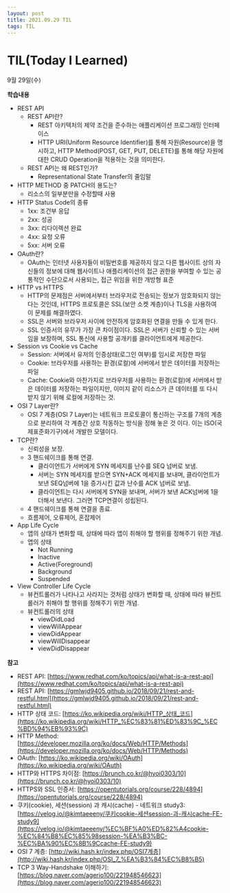 ```yaml
---
layout: post
title: 2021.09.29 TIL
tags: TIL
---
```

# TIL(Today I Learned)

9월 29일(수)

**학습내용**

- REST API
    - REST API란?
        - REST 아키텍처의 제약 조건을 준수하는 애플리케이션 프로그래밍 인터페이스
        - HTTP URI(Uniform Resource Identifier)를 통해 자원(Resource)을 명시하고, HTTP Method(POST, GET, PUT, DELETE)를 통해 해당 자원에 대한 CRUD Operation을 적용하는 것을 의미한다.
    - REST API는 왜 REST인가?
        - Representational State Transfer의 줄임말
- HTTP METHOD 중 PATCH의 용도는?
    - 리소스의 일부분만을 수정할때 사용
- HTTP Status Code의 종류
    - 1xx: 조건부 응답
    - 2xx: 성공
    - 3xx: 리다이렉션 완료
    - 4xx: 요청 오류
    - 5xx: 서버 오류
- OAuth란?
    - OAuth는 인터넷 사용자들이 비밀번호를 제공하지 않고 다른 웹사이트 상의 자신들의 정보에 대해 웹사이트나 애플리케이션의 접근 권한을 부여할 수 있는 공통적인 수단으로서 사용되는, 접근 위임을 위한 개방형 표준
- HTTP vs HTTPS
    - HTTP의 문제점은 서버에서부터 브라우저로 전송되는 정보가 암호화되지 않는다는 것인데, HTTPS 프로토콜은 SSL(보안 소켓 계층)이나 TLS을 사용하여 이 문제를 해결하였다.
    - SSL은 서버와 브라우저 사이에 안전하게 암호화된 연결을 만들 수 있게 한다.
    - SSL 인증서의 유무가 가장 큰 차이점이다. SSL은 서버가 신뢰할 수 있는 서버임을 보장하며, SSL 통신에 사용할 공개키를 클라이언트에게 제공한다.
- Session vs Cookie vs Cache
    - Session: 서버에서 유저의 인증상태(로그인 여부)를 임시로 저장한 파일
    - Cookie: 브라우저를 사용하는 환경(로컬)에 서버에서 받은 데이터를 저장하는 파일
    - Cache: Cookie와 마찬가지로 브라우저를 사용하는 환경(로컬)에 서버에서 받은 데이터를 저장하는 파일이지만, 이미지 같이 리소스가 큰 데이터를 또 다시 받지 않기 위해 로컬에 저장하는 것.
- OSI 7 Layer란?
    - OSI 7 계층(OSI 7 Layer)는 네트워크 프로토콜이 통신하는 구조를 7개의 계층으로 분리하여 각 계층간 상호 작동하는 방식을 정해 놓은 것 이다. 이는 ISO(국제표준화기구)에서 개발한 모델이다.
- TCP란?
    - 신뢰성을 보장.
    - 3 핸드쉐이크를 통해 연결.
        - 클라이언트가 서버에게 SYN 메세지를 난수를 SEQ 넘버로 보냄.
        - 서버는 SYN 메세지를 받으면 SYN+ACK 메세지를 보내며, 클라이언트가 보낸 SEQ넘버에 1을 증가시킨 값과 난수를 ACK 넘버로 보냄.
        - 클라이언트는 다시 서버에게 SYN을 보내며, 서버가 보낸 ACK넘버에 1을 더해서 보낸다. 그러면 TCP연결이 성립된다.
    - 4 핸드쉐이크를 통해 연결을 종료.
    - 흐름제어, 오류제어, 혼잡제어
- App Life Cycle
    - 앱의 상태가 변화할 때, 상태에 따라 앱이 취해야 할 행위를 정해주기 위한 개념.
    - 앱의 상태
        - Not Running
        - Inactive
        - Active(Foreground)
        - Background
        - Suspended
- View Controller Life Cycle
    - 뷰컨트롤러가 나타나고 사라지는 것처럼 상태가 변화할 때, 상태에 따라 뷰컨트롤러가 취해야 할 행위를 정해주기 위한 개념.
    - 뷰컨트롤러의 상태
        - viewDidLoad
        - viewWillAppear
        - viewDidAppear
        - viewWillDisappear
        - viewDidDisappear

**참고**

- REST API: [https://www.redhat.com/ko/topics/api/what-is-a-rest-api](https://www.redhat.com/ko/topics/api/what-is-a-rest-api)
- REST API: [https://gmlwjd9405.github.io/2018/09/21/rest-and-restful.html](https://gmlwjd9405.github.io/2018/09/21/rest-and-restful.html)
- HTTP 상태 코드: [https://ko.wikipedia.org/wiki/HTTP_상태_코드](https://ko.wikipedia.org/wiki/HTTP_%EC%83%81%ED%83%9C_%EC%BD%94%EB%93%9C)
- HTTP Method: [https://developer.mozilla.org/ko/docs/Web/HTTP/Methods](https://developer.mozilla.org/ko/docs/Web/HTTP/Methods)
- OAuth: [https://ko.wikipedia.org/wiki/OAuth](https://ko.wikipedia.org/wiki/OAuth)
- HTTP와 HTTPS 차이점: [https://brunch.co.kr/@hyoi0303/10](https://brunch.co.kr/@hyoi0303/10)
- HTTPS와 SSL 인증서: [https://opentutorials.org/course/228/4894](https://opentutorials.org/course/228/4894)
- 쿠키(cookie), 세션(session) 과 캐시(cache) - 네트워크 study3: [https://velog.io/@kimtaeeeny/쿠키cookie-세션session-과-캐시cache-FE-study9](https://velog.io/@kimtaeeeny/%EC%BF%A0%ED%82%A4cookie-%EC%84%B8%EC%85%98session-%EA%B3%BC-%EC%BA%90%EC%8B%9Ccache-FE-study9)
- OSI 7 계층: [http://wiki.hash.kr/index.php/OSI7계층](http://wiki.hash.kr/index.php/OSI_7_%EA%B3%84%EC%B8%B5)
- TCP 3 Way-Handshake 이해하기: [https://blog.naver.com/agerio100/221948546623](https://blog.naver.com/agerio100/221948546623)
